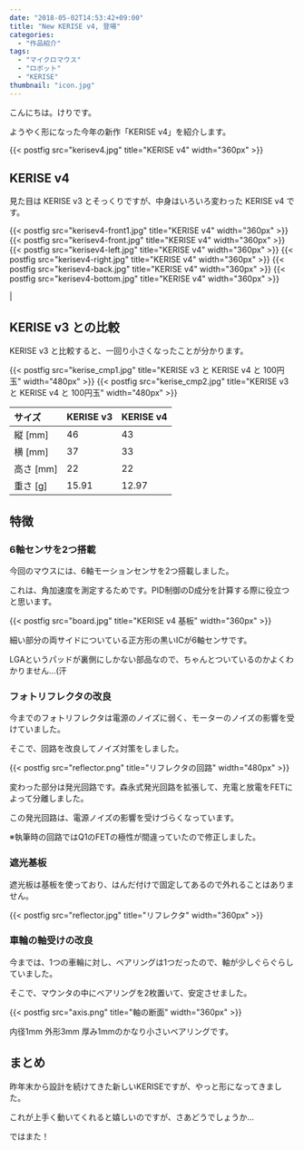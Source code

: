 ```yaml
---
date: "2018-05-02T14:53:42+09:00"
title: "New KERISE v4, 登場"
categories:
  - "作品紹介"
tags:
  - "マイクロマウス"
  - "ロボット"
  - "KERISE"
thumbnail: "icon.jpg"
---
```


こんにちは。けりです。

ようやく形になった今年の新作「KERISE v4」を紹介します。

<!--more-->

{{< postfig src="kerisev4.jpg" title="KERISE v4" width="360px" >}}

## KERISE v4

見た目は KERISE v3 とそっくりですが、中身はいろいろ変わった KERISE v4 です。

{{< postfig src="kerisev4-front1.jpg" title="KERISE v4" width="360px" >}}
{{< postfig src="kerisev4-front.jpg" title="KERISE v4" width="360px" >}}
{{< postfig src="kerisev4-left.jpg" title="KERISE v4" width="360px" >}}
{{< postfig src="kerisev4-right.jpg" title="KERISE v4" width="360px" >}}
{{< postfig src="kerisev4-back.jpg" title="KERISE v4" width="360px" >}}
{{< postfig src="kerisev4-bottom.jpg" title="KERISE v4" width="360px" >}}

<!-- ## スペック

| 項目             | 型番                    |
| :--------------- | :---------------------- |
| マイコン         | ESP32                   |
| 動作周波数       | 240MHz                  |
| RAM              | 520kB                   |
| Flash Memory     | 4MB                     |
| バッテリ         | ノーブランド 100mAh     |
| モータ           | ノーブランド 0610サイズ |
| モータードライバ | DRV8835                 |
| 6軸センサ        | ICM-20602               | --> |

## KERISE v3 との比較

KERISE v3 と比較すると、一回り小さくなったことが分かります。

{{< postfig src="kerise_cmp1.jpg" title="KERISE v3 と KERISE v4 と 100円玉" width="480px" >}}
{{< postfig src="kerise_cmp2.jpg" title="KERISE v3 と KERISE v4 と 100円玉" width="480px" >}}

| サイズ    | KERISE v3 | KERISE v4 |
| :-------- | :------- | :------- |
| 縦 [mm]   | 46       | 43       |
| 横 [mm]   | 37       | 33       |
| 高さ [mm] | 22       | 22       |
| 重さ [g]  | 15.91    | 12.97    |

## 特徴

### 6軸センサを2つ搭載

今回のマウスには、6軸モーションセンサを2つ搭載しました。

これは、角加速度を測定するためです。PID制御のD成分を計算する際に役立つと思います。

{{< postfig src="board.jpg" title="KERISE v4 基板" width="360px" >}}

細い部分の両サイドについている正方形の黒いICが6軸センサです。

LGAというパッドが裏側にしかない部品なので、ちゃんとついているのかよくわかりません...(汗

### フォトリフレクタの改良

今までのフォトリフレクタは電源のノイズに弱く、モーターのノイズの影響を受けていました。

そこで、回路を改良してノイズ対策をしました。

{{< postfig src="reflector.png" title="リフレクタの回路" width="480px" >}}

変わった部分は発光回路です。森永式発光回路を拡張して、充電と放電をFETによって分離しました。

この発光回路は、電源ノイズの影響を受けづらくなっています。

※執筆時の回路ではQ1のFETの極性が間違っていたので修正しました。

### 遮光基板

遮光板は基板を使っており、はんだ付けで固定してあるので外れることはありません。

{{< postfig src="reflector.jpg" title="リフレクタ" width="360px" >}}

### 車輪の軸受けの改良

今までは、1つの車輪に対し、ベアリングは1つだったので、軸が少しぐらぐらしていました。

そこで、マウンタの中にベアリングを2枚置いて、安定させました。

{{< postfig src="axis.png" title="軸の断面" width="360px" >}}

内径1mm 外形3mm 厚み1mmのかなり小さいベアリングです。

## まとめ

昨年末から設計を続けてきた新しいKERISEですが、やっと形になってきました。

これが上手く動いてくれると嬉しいのですが、さあどうでしょうか...

ではまた！
